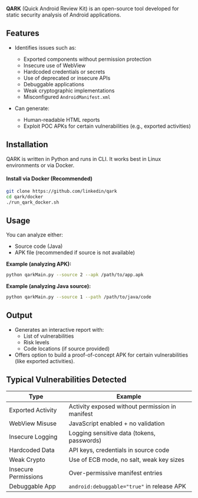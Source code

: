 **QARK** (Quick Android Review Kit) is an open-source tool developed for static security analysis of Android applications.

## Features

- Identifies issues such as:
  - Exported components without permission protection
  - Insecure use of WebView
  - Hardcoded credentials or secrets
  - Use of deprecated or insecure APIs
  - Debuggable applications
  - Weak cryptographic implementations
  - Misconfigured `AndroidManifest.xml`

- Can generate:
  - Human-readable HTML reports
  - Exploit POC APKs for certain vulnerabilities (e.g., exported activities)


## Installation

QARK is written in Python and runs in CLI. It works best in Linux environments or via Docker.

#### Install via Docker (Recommended)

```bash
git clone https://github.com/linkedin/qark
cd qark/docker
./run_qark_docker.sh
```

## Usage

You can analyze either:

- Source code (Java)    
- APK file (recommended if source is not available)

**Example (analyzing APK):**
```bash
python qarkMain.py --source 2 --apk /path/to/app.apk
```

**Example (analyzing Java source):**

```bash
python qarkMain.py --source 1 --path /path/to/java/code
```

## Output

- Generates an interactive report with:
    - List of vulnerabilities
    - Risk levels
    - Code locations (if source provided)
- Offers option to build a proof-of-concept APK for certain vulnerabilities (like exported activities).


## Typical Vulnerabilities Detected
|Type|Example|
|---|---|
|Exported Activity|Activity exposed without permission in manifest|
|WebView Misuse|JavaScript enabled + no validation|
|Insecure Logging|Logging sensitive data (tokens, passwords)|
|Hardcoded Data|API keys, credentials in source code|
|Weak Crypto|Use of ECB mode, no salt, weak key sizes|
|Insecure Permissions|Over-permissive manifest entries|
|Debuggable App|`android:debuggable="true"` in release APK|